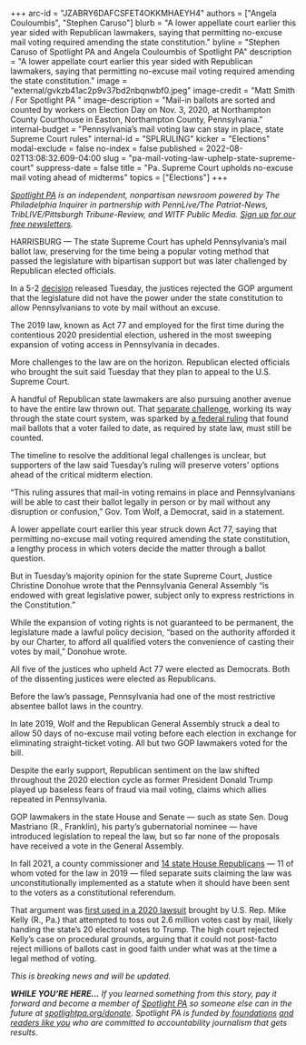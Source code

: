 +++
arc-id = "JZABRY6DAFCSFET4OKKMHAEYH4"
authors = ["Angela Couloumbis", "Stephen Caruso"]
blurb = "A lower appellate court earlier this year sided with Republican lawmakers, saying that permitting no-excuse mail voting required amending the state constitution."
byline = "Stephen Caruso of Spotlight PA and Angela Couloumbis of Spotlight PA"
description = "A lower appellate court earlier this year sided with Republican lawmakers, saying that permitting no-excuse mail voting required amending the state constitution."
image = "external/gvkzb41ac2p9v37bd2nbqnwbf0.jpeg"
image-credit = "Matt Smith / For Spotlight PA "
image-description = "Mail-in ballots are sorted and counted by workers on Election Day on Nov. 3, 2020, at Northampton County Courthouse in Easton, Northampton County, Pennsylvania."
internal-budget = "Pennsylvania’s mail voting law can stay in place, state Supreme Court rules"
internal-id = "SPLRULING"
kicker = "Elections"
modal-exclude = false
no-index = false
published = 2022-08-02T13:08:32.609-04:00
slug = "pa-mail-voting-law-uphelp-state-supreme-court"
suppress-date = false
title = "Pa. Supreme Court upholds no-excuse mail voting ahead of midterms"
topics = ["Elections"]
+++

<a href="https://www.spotlightpa.org/"><i>Spotlight PA</i></a><i> is an independent, nonpartisan newsroom powered by The Philadelphia Inquirer in partnership with PennLive/The Patriot-News, TribLIVE/Pittsburgh Tribune-Review, and WITF Public Media. </i><a href="https://www.spotlightpa.org/newsletters"><i>Sign up for our free newsletters</i></a><i>.</i>

HARRISBURG — The state Supreme Court has upheld Pennsylvania’s mail ballot law, preserving for the time being a popular voting method that passed the legislature with bipartisan support but was later challenged by Republican elected officials.

In a 5-2 <a href="https://www.pacourts.us/assets/opinions/Supreme/out/J-18A-E-2022mo.pdf?cb=1">decision</a> released Tuesday, the justices rejected the GOP argument that the legislature did not have the power under the state constitution to allow Pennsylvanians to vote by mail without an excuse.

The 2019 law, known as Act 77 and employed for the first time during the contentious 2020 presidential election, ushered in the most sweeping expansion of voting access in Pennsylvania in decades.

<script src="https://www.spotlightpa.org/embed.js" async></script><div data-spl-embed-version="1" data-spl-src="https://www.spotlightpa.org/embeds/newsletter/"></div>

More challenges to the law are on the horizon. Republican elected officials who brought the suit said Tuesday that they plan to appeal to the U.S. Supreme Court.

A handful of Republican state lawmakers are also pursuing another avenue to have the entire law thrown out. That <a href="https://www.wesa.fm/politics-government/2022-07-23/voting-rights-lawyers-say-latest-pa-gop-mail-voting-challenge-is-fueling-the-big-lie">separate challenge</a>, working its way through the state court system, was sparked by <a href="https://www.nbcnews.com/politics/supreme-court/supreme-court-allows-counting-undated-mail-ballots-rcna32860">a federal ruling</a> that found mail ballots that a voter failed to date, as required by state law, must still be counted.

The timeline to resolve the additional legal challenges is unclear, but supporters of the law said Tuesday’s ruling will preserve voters’ options ahead of the critical midterm election.

“This ruling assures that mail-in voting remains in place and Pennsylvanians will be able to cast their ballot legally in person or by mail without any disruption or confusion,” Gov. Tom Wolf, a Democrat, said in a statement.

A lower appellate court earlier this year struck down Act 77, saying that permitting no-excuse mail voting required amending the state constitution, a lengthy process in which voters decide the matter through a ballot question.

But in Tuesday’s majority opinion for the state Supreme Court, Justice Christine Donohue wrote that the Pennsylvania General Assembly “is endowed with great legislative power, subject only to express restrictions in the Constitution.”

While the expansion of voting rights is not guaranteed to be permanent, the legislature made a lawful policy decision, “based on the authority afforded it by our Charter, to afford all qualified voters the convenience of casting their votes by mail,” Donohue wrote.

All five of the justices who upheld Act 77 were elected as Democrats. Both of the dissenting justices were elected as Republicans.

Before the law’s passage, Pennsylvania had one of the most restrictive absentee ballot laws in the country.

In late 2019, Wolf and the Republican General Assembly struck a deal to allow 50 days of no-excuse mail voting before each election in exchange for eliminating straight-ticket voting. All but two GOP lawmakers voted for the bill.

Despite the early support, Republican sentiment on the law shifted throughout the 2020 election cycle as former President Donald Trump played up baseless fears of fraud via mail voting, claims which allies repeated in Pennsylvania.

GOP lawmakers in the state House and Senate — such as state Sen. Doug Mastriano (R., Franklin), his party’s gubernatorial nominee — have introduced legislation to repeal the law, but so far none of the proposals have received a vote in the General Assembly.

<script src="https://www.spotlightpa.org/embed.js" async></script><div data-spl-embed-version="1" data-spl-src="https://www.spotlightpa.org/embeds/donate/"></div>

In fall 2021, a county commissioner and <a href="https://www.penncapital-star.com/blog/14-house-republicans-file-lawsuit-to-strike-down-pa-s-vote-by-mail-law-11-voted-for-it/">14 state House Republicans</a> — 11 of whom voted for the law in 2019 — filed separate suits claiming the law was unconstitutionally implemented as a statute when it should have been sent to the voters as a constitutional referendum.

That argument was <a href="https://apnews.com/article/election-2020-joe-biden-donald-trump-legislature-constitutions-702a2a6cde48d3f2947b9e375b4ea999">first used in a 2020 lawsuit</a> brought by U.S. Rep. Mike Kelly (R., Pa.) that attempted to toss out 2.6 million votes cast by mail, likely handing the state’s 20 electoral votes to Trump. The high court rejected Kelly’s case on procedural grounds, arguing that it could not post-facto reject millions of ballots cast in good faith under what was at the time a legal method of voting.

<i>This is breaking news and will be updated.</i>

<i><b>WHILE YOU’RE HERE...</b></i><i> If you learned something from this story, pay it forward and become a member of </i><a href="https://www.spotlightpa.org/"><i>Spotlight PA</i></a><i> so someone else can in the future at </i><a href="http://spotlightpa.org/donate"><i>spotlightpa.org/donate</i></a><i>. Spotlight PA is funded by</i><a href="https://www.spotlightpa.org/support"><i> foundations</i></a><i> </i><a href="https://www.spotlightpa.org/support"><i>and readers like you</i></a><i> who are committed to accountability journalism that gets results.</i>
